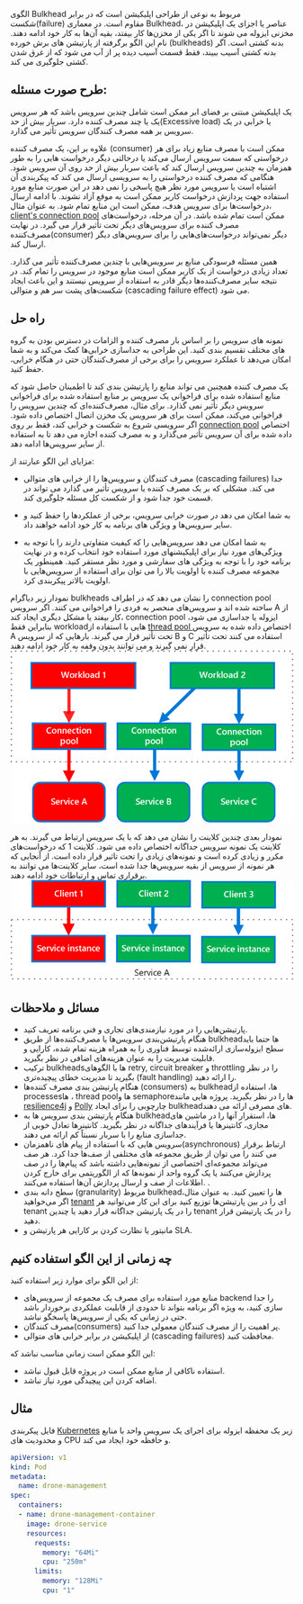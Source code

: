 
الگوی Bulkhead  مربوط به نوعی از طراحی اپلیکیشن است که در برابر شکست(failure) مقاوم است. در معماری Bulkhead، عناصر یا اجزای  یک اپلیکیشن در مخزنی ایزوله می شوند تا اگر یکی از مخزن‌ها کار بیفتد، بقیه آن‌ها به کار خود ادامه دهند. نام این الگو  برگرفته از پارتیشن های برش خورده (bulkheads) بدنه کشتی است. اگر بدنه کشتی آسیب ببیند، فقط قسمت آسیب دیده پر از آب می شود که از غرق شدن کشتی جلوگیری می کند.

## **طرح صورت مسئله:**


یک  اپلیکیشن مبتنی بر فضای ابر ممکن است شامل چندین سرویس باشد که هر سرویس یک یا چند مصرف کننده دارد. سربار بیش از حد(Excessive load) یا خرابی در یک سرویس بر همه مصرف کنندگان سرویس تأثیر می گذارد.  
  
علاوه بر این، یک مصرف کننده (consumer) ممکن است با مصرف منابع زیاد برای هر درخواستی که سمت سرویس ارسال می‌کند یا درحالتی دیگر درخواست هایی را به طور همزمان به چندین سرویس ارسال کند که باعث سربار بیش از حد روی آن سرویس شود. هنگامی که مصرف کننده درخواستی را به سرویسی ارسال می کند که پیکربندی آن اشتباه است یا سرویس مورد نظر هیچ پاسخی را نمی دهد در این صورت منابع مورد استفاده جهت پردازش درخواست کاربر ممکن است به موقع آزاد نشوند. با ادامه ارسال درخواست‌ها برای سرویس هدف، ممکن است این منابع تمام شود. به عنوان مثال،[ client's connection pool](https://en.wikipedia.org/wiki/Connection_pool) ممکن است تمام شده باشد. در آن مرحله، درخواست‌‌های مصرف کننده برای سرویس‌های دیگر تحت تأثیر قرار می گیرد. در نهایت مصرف‌کننده(consumer) دیگر نمی‌تواند درخواست‌‌های‌هایی را برای سرویس‌های دیگر ارسال کند.

همین مسئله فرسودگی منابع بر سرویس‌هایی با چندین مصرف‌کننده تأثیر می گذارد. تعداد زیادی درخواست از یک کاربر ممکن است منابع موجود در سرویس را تمام کند. در نتیجه سایر مصرف‌کننده‌ها دیگر قادر به استفاده از سرویس نیستند و این باعث ایجاد  شکست‌های پشت سر هم و متوالی (cascading failure effect) می شود.

## راه حل

نمونه های سرویس را بر اساس بار مصرف کننده و الزامات در دسترس بودن به گروه های مختلف تقسیم بندی کنید. این طراحی به جداسازی خرابی‌ها کمک می‌کند و به شما امکان می‌دهد تا عملکرد سرویس را برای برخی از مصرف‌کنندگان حتی در هنگام خرابی، حفظ کنید.

یک مصرف کننده همچنین می تواند منابع را پارتیشن بندی کند تا اطمینان حاصل شود که منابع استفاده شده برای فراخوانی یک سرویس بر منابع استفاده شده برای فراخوانی سرویس دیگر تأثیر نمی گذارد. برای مثال، مصرف‌کننده‌ای که چندین سرویس را فراخوانی می‌کند، ممکن است برای هر سرویس یک مخزن اتصال اختصاص داده شود. اگر سرویسی شروع به شکست و خرابی کند، فقط بر روی [connection pool](https://en.wikipedia.org/wiki/Connection_pool) اختصاص داده شده برای آن سرویس تأثیر می‌گذارد و به مصرف کننده اجازه می دهد تا به استفاده از سایر سرویس‌ها ادامه دهد.

مزایای این الگو عبارتند از:


* مصرف کنندگان و سرویس‌ها را از خرابی های متوالی (cascading failures) جدا می کند. مشکلی که بر یک مصرف کننده یا سرویس تأثیر می گذارد می تواند در قسمت خود جدا شود و از شکست کل مسئله جلوگیری کند.  

* به شما امکان می دهد در صورت خرابی سرویس، برخی از عملکردها را حفظ کنید و سایر سرویس‌ها و ویژگی های برنامه به کار خود ادامه خواهند داد.  

* به شما امکان می دهد سرویس‌هایی را که کیفیت متفاوتی دارند را با توجه به ویژگی‌های مورد نیاز  برای اپلیکیشنهای مورد استفاده خود انتخاب کرده و در نهایت برنامه خود را با توجه به ویژگی های سفارشی و مورد نظر مستقر کنید. همینطور یک مجموعه مصرف کننده با اولویت بالا را می توان برای استفاده از سرویس‌هایی با اولویت بالاتر پیکربندی کرد.

نمودار زیر دیاگرام bulkheads را نشان می دهد که در اطراف connection pool ساخته شده اند و سرویس‌های منحصر به فردی را فراخوانی می کنند. اگر سرویس A از کار بیفتد یا مشکل دیگری ایجاد کند، connection pool ایزوله یا جداسازی می شود، بنابراین فقط workloadهایی با استفاده از [thread pool ]( https://en.wikipedia.org/wiki/Thread_pool) اختصاص داده شده به سرویس A تحت تأثیر قرار می گیرند. بارهایی که از سرویس B و C استفاده می کنند تحت تأثیر قرار نمی گیرند و می توانند بدون وقفه به کار خود ادامه دهند.
![bulkhead-1](../assets/other/bulkhead-1.png)

نمودار بعدی چندین کلاینت را نشان می دهد که با یک سرویس ارتباط می گیرند. به هر کلاینت یک نمونه سرویس جداگانه اختصاص داده می شود. کلاینت 1 که درخواست‌‌های مکرر و زیادی کرده است و نمونه‌های زیادی  را تحت تاثیر قرار داده است. از آنجایی که هر نمونه از سرویس از بقیه سرویس‌ها جدا شده است، سایر کلاینت‌ها می توانند به برقراری تماس و ارتباطات خود ادامه دهند.
![bulkhead-2](../assets/other/bulkhead-2.png)

## مسائل و ملاحظات


* پارتیشن‌هایی را در مورد نیازمندی‌های تجاری و فنی برنامه تعریف کنید.
* هنگام پارتیشن‌بندی سرویس‌ها یا مصرف‌کننده‌ها از طریق  bulkheadها حتما باید سطح ایزوله‌سازی ارائه‌شده توسط فناوری را به همراه هزینه تمام شده، کارایی و قابلیت مدیریت را به عنوان هزینه‌های اضافی در نظر بگیرید.
* ترکیب bulkheadsها با الگوهای retry, circuit breaker  و throttling را در نظر بگیرید تا مدیریت خطای پیچیده‌تری (fault handling) را ارائه دهید.
* هنگام پارتیشن بندی مصرف کننده‌ها (consumers) به bulkheadها، استفاده از processesها ، thread poolها و semaphoreها را در نظر بگیرید. پروژه هایی مانند [resilience4j](https://github.com/resilience4j/resilience4j) و [Polly](https://github.com/App-vNext/Polly) چارچوبی را برای ایجاد bulkheadهای مصرفی ارائه می دهند.
* هنگام پارتیشن بندی سرویس ها به bulkheadها، استقرار آنها را در ماشین های مجازی، کانتینرها یا فرآیندهای جداگانه در نظر بگیرید. کانتینرها تعادل خوبی از جداسازی منابع را با سربار نسبتاً کم ارائه می دهند.
* سرویس هایی که با استفاده از پیام های ناهمزمان(asynchronous) ارتباط برقرار می کنند را می توان از طریق مجموعه های مختلفی از  صف‌ها جدا کرد. هر صف می‌تواند مجموعه‌ای اختصاصی از نمونه‌هایی داشته باشد که پیام‌ها را در صف پردازش می‌کنند یا  یک گروه واحد از نمونه‌ها که از الگوریتمی برای خارج کردن اطلاعات از صف و ارسال پردازش آن‌ها استفاده می‌کنند. .  
* سطح دانه بندی (granularity) مربوط bulkheadها را تعیین کنید. به عنوان مثال، اگر می‌خواهید [tenant](https://en.wikipedia.org/wiki/Multitenancy) ای را در بین پارتیشن‌ها توزیع کنید برای این کار  می‌توانید هر tenant را در یک پارتیشن جداگانه قرار دهید یا چندین tenant را در یک پارتیشن قرار دهید.  
* مانیتور یا نظارت کردن بر کارایی هر پارتیشن و SLA.

## چه زمانی از این الگو استفاده کنیم

از این الگو برای موارد زیر استفاده کنید:

* منابع مورد استفاده برای مصرف یک مجموعه از سرویس‌های backend را جدا سازی کنید، به ویژه اگر برنامه بتواند تا حدودی از قابلیت عملکردی برخوردار باشد حتی در زمانی که یکی از سرویس‌ها پاسخگو نباشد.
* مصرف کنندگان(consumers) پر اهمیت را از مصرف کنندگان معمولی جدا کنید.  
* از اپلیکیشن در برابر خرابی های متوالی (cascading failures) محافظت کنید.

این الگو ممکن است زمانی مناسب نباشد که:

* استفاده ناکافی ار منابع ممکن است در پروژه قابل قبول نباشد.  
* اضافه کردن این پیچیدگی مورد نیاز نباشد.

## مثال

فایل پیکربندی [Kubernetes](https://en.wikipedia.org/wiki/Kubernetes) زیر یک محفظه ایزوله برای اجرای یک سرویس واحد با منابع و محدودیت های CPU و حافظه خود ایجاد می کند.

```yml
apiVersion: v1
kind: Pod
metadata:
  name: drone-management
spec:
  containers:
  - name: drone-management-container
    image: drone-service
    resources:
      requests:
        memory: "64Mi"
        cpu: "250m"
      limits:
        memory: "128Mi"
        cpu: "1"
```


